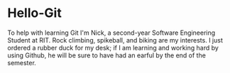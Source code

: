 # Hello-Git
To help with learning Git
I'm Nick, a second-year Software Engineering Student at RIT.  Rock climbing, spikeball, and biking are my interests.  I just ordered a rubber duck for my desk; if I am learning and working hard by using Github, he will be sure to have had an earful by the end of the semester.
